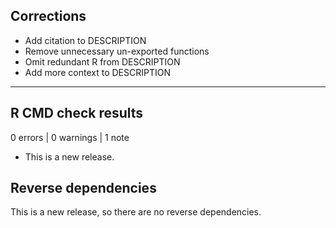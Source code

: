 ## Corrections

* Add citation to DESCRIPTION
* Remove unnecessary un-exported functions
* Omit redundant R from DESCRIPTION
* Add more context to DESCRIPTION

---
## R CMD check results

0 errors | 0 warnings | 1 note

* This is a new release.

## Reverse dependencies

This is a new release, so there are no reverse dependencies.


